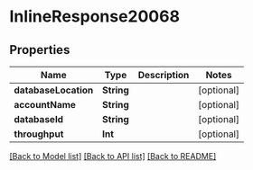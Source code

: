 # InlineResponse20068

## Properties
Name | Type | Description | Notes
------------ | ------------- | ------------- | -------------
**databaseLocation** | **String** |  | [optional] 
**accountName** | **String** |  | [optional] 
**databaseId** | **String** |  | [optional] 
**throughput** | **Int** |  | [optional] 

[[Back to Model list]](../README.md#documentation-for-models) [[Back to API list]](../README.md#documentation-for-api-endpoints) [[Back to README]](../README.md)



